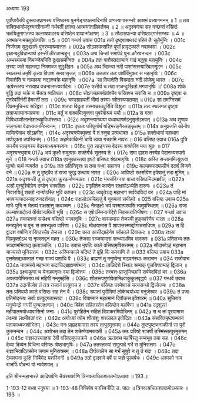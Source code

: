 अध्यायः 193

पूर्वोपायैरपि दुस्त्यजप्राणस्य वसिष्ठस्य पुनर्गङ्गापतनादिनापि प्राणत्यागासम्भवे आश्रमं प्रत्यागमनम् ॥ 1 ॥ तत्र शक्तिभार्यामदृश्यन्तीनाम्नी गर्भवतीं ज्ञात्वा आत्मघातान्निवर्तनम् ॥ 2 ॥ अदृश्यन्त्या सह गच्छन्तं वसिष्ठं भक्षयितुमागतस्य कल्माषपादस्य वसिष्ठेन शापान्मोक्षणम् ॥ 3 ॥ सौदासपत्न्या वसिष्ठाद्गर्भसम्भवः ॥ 4 ॥ अश्मकनामकपुत्रोत्पत्तिः ॥ 5 ॥
001	गन्धर्व उवाच 
001a	ततो दृष्ट्वाश्रमपदं रहितं तैः सुतैर्मुनिः ।
001c	निर्जगाम सुदुःखार्तः पुनरप्याश्रमात्ततः ॥
002a	सोऽपश्यत्सरितं पूर्णां प्रावृट्काले नवाम्भसा ।
002c	वृक्षान्बहुविधान्पार्थ हरन्तीं तीरजान्बहून् ॥
003a	अथ चिन्तां समापेदे पुनः कौरवनन्दन ।
003c	अम्भस्यस्या निमज्जेयमिति दुःखसमन्वितः ॥
004a	ततः पाशैस्तदात्मानं गाढं बद्ध्वा महामुनिः ।
004c	तस्या जले महानद्या निममज्ज सुदुःखितः ॥
005a	अथ च्छित्त्वा नदी पाशांस्तस्यारिबलसूदन ।
005c	स्थलस्थं तमृषिं कृत्वा विपाशं समवासृजत् ॥
006a	उत्ततार ततः पाशैर्विमुक्तः स महानृषिः ।
006c	विपाशेति च नामास्या नद्याश्चक्रे महानृषिः ॥
007a	`सा विपाशेति विख्याता नदी लोकेषु भारत ।
007c	ऋषेस्तस्य नरव्याघ्र वचनात्सत्यवादिनः ।
007e	उत्तीर्य च तदा राजन्दुःखितो भगवानृषिः ॥'
008a	शोके बुद्धिं तदा चक्रे न चैकत्र व्यतिष्ठत ।
008c	सोऽगच्छत्पर्वतांश्चैव सरितश्च सरांसि च ॥
009a	दृष्ट्वा स पुनरेवर्षिर्नदीं हैमवतीं तदा ।
009c	चण्डग्राहवतीं भीमां तस्याः स्रोतस्यपातयत् ॥
010a	सा तमग्निसमं विप्रमनुचिन्त्य सरिद्वरा ।
010c	शतधा विद्रुता तस्माच्छतद्रुरिति विश्रुता ॥
011a	ततः स्थलगतं दृष्ट्वा तत्राप्यात्मानमात्मना ।
011c	मर्तुं न शक्यमित्युक्त्वा पुवरेवाश्रमं ययौ ॥
012a	स गत्वा विविधाञ्शैलान्देशान्बहुविधांस्तथा ।
012c	अदृशन्त्याख्यया वध्वाथाश्रमेऽनुसृतोऽभवत् ॥
013a	अथ शुश्राव सङ्गत्या वेदाध्ययननिःस्वनम् ।
013c	पृष्ठतः परिपूर्णार्थं षड्भिरङ्गैरलङ्कृतम् ॥
014a	अनुव्रजति कोन्वेष मामित्येवाथ सोऽब्रवीत् ।
014c	अदृश्यन्त्येवमुक्ता वै तं स्नुषा प्रत्यभाषत ॥
015a	शक्तेभार्या महाभाग तपोयुक्ता तपस्विनम् ।
015c	अहमेकाकिनी चापि त्वया गच्छामि नापरः ॥
016	वसिष्ठ उवाच 
016a	पुत्रि कस्यैष साङ्गस्य वेदस्याध्ययनस्वनः ।
016c	पुरा साङ्गस्य वेदस्य शक्तेरिव मया श्रुतः ॥
017	अदृश्यन्त्युवाच 
017a	अयं कुक्षौ समुत्पन्नः शक्तेर्गर्भः सुतस्य ते ।
017c	समा द्वादश तस्येह वेदानभ्यस्यतो मुने ॥
018	गन्धर्व उवाच 
018a	एवमुक्तस्तया हृष्टो वसिष्ठः श्रेष्ठभागृषिः ।
018c	अस्ति सन्तानमित्युक्त्वा मृत्योः पार्थ न्यवर्तत ॥
019a	ततः प्रतिनिवृत्तः स तया वध्वा सहानघ ।
019c	कल्माषपादमासीनं ददर्श विजने वने ॥
020a	स तु दृष्ट्वैव तं राजा क्रुद्ध उत्थाय भारत ।
020c	आविष्टो रक्षसोग्रेण इयेषात्तुं तदा मुनिम् ॥
021a	अदृश्यन्ती तु तं दृष्ट्वा क्रूरकर्माणमग्रतः ।
021c	भयसंविग्नया वाचा वसिष्ठमिदमब्रवीत् ॥
022a	असौ मृत्युरिवोग्रेण दण्डेन भगवन्नितः ।
022c	प्रगृहीतेन काष्ठेन राक्षसोऽभ्येति दारुणः ॥
023a	तं निवारयितुं शक्तो नान्योऽस्ति भुवि कश्चन ।
023c	त्वदृतेऽद्य महाभाग सर्ववेदविदां वर ॥
024a	पाहि मां भगवन्पापादस्माद्दारुणदर्शनात् ।
024c	राक्षसोऽयमिहात्तुं वै नूनमावां समीहते ॥
025	वसिष्ठ उवाच 
025a	माभैः पुत्रि न भेतव्यं राक्षसात्तु कथञ्चन ।
025c	नैतद्रक्षो भयं यस्मात्पश्यसि त्वमुपस्थितम् ॥
026a	राजा कल्माषपादोऽयं वीर्यवान्प्रथितो भुवि ।
026c	स एषोऽस्मिन्वनोद्देशे निवसत्यतिभीषणः ॥
027	गन्धर्व उवाच 
027a	तमापतन्तं सम्प्रेक्ष्य वसिष्ठो भगवानृषिः ।
027c	वारयामास तेजस्वी हुङ्कारेणैव भारत ॥
028a	मन्त्रपूतेन च पुनः स तमभ्युक्ष्य वारिणा ।
028c	मोक्षयामास वै शापात्तस्माद्योगान्नराधिपम् ॥
029a	स हि द्वादश वर्षाणि वासिष्ठस्यैव तेजसा ।
029c	ग्रस्त आसीद्ग्रहेणेव पर्वकाले दिवाकरः ॥
030a	रक्षसा विप्रमुक्तोऽथ स नृपस्तद्वनं महत् ।
030c	तेजसा रञ्जयामास सन्ध्याभ्रमिव भास्करः ॥
031a	प्रतिलभ्य ततः सञ्ज्ञामभिवाद्य कृताञ्जलिः ।
031c	उवाच नृपतिः काले वसिष्ठमृषिसत्तमम् ॥
032a	सौदासोऽहं महाभाग याज्यस्ते मुनिसत्तम ।
032c	अस्मिन्काले यदिष्टं ते ब्रूहि किं करवाणि ते ॥
033	वसिष्ठ उवाच 
033a	वृत्तमेतद्यथाकालं गच्छ राज्यं प्रशाधि वै ।
033c	ब्राह्मणं तु मनुष्येन्द्र माऽवमंस्थाः कदाचन ॥
034	राजोवाच 
034a	नावमंस्ये महाभाग कदाचिद्ब्राह्मणर्षभान् ।
034c	त्वन्निदेशे स्थितः सम्यक् पूजयिष्याम्यहं द्विजान् ॥
035a	इक्ष्वाकूणां च येनाहमनृणः स्यां द्विजोत्तम ।
035c	तत्त्वत्तः प्राप्तुमिच्छामि सर्ववेदविदां वर ॥
036a	अपत्यायेप्सिताय त्वं महिषीं गन्तुमर्हसि ।
036c	शीलरूपगुणोपेतामिक्ष्वाकुकुलवृद्धये ॥
037	गन्धर्व उवाच 
037a	ददानीत्येव तं तत्र राजानं प्रत्युवाच ह ।
037c	वसिष्ठः परमेष्वासं सत्यसन्धो द्विजोत्तमः ॥
038a	ततः प्रतिययौ काले वसिष्ठः सह तेन वै ।
038c	ख्यातां पुरीमिमां लोकेष्वयोध्यां मनुजेश्वर ॥
039a	तं प्रजाः प्रतिमोदन्त्यः सर्वाः प्रत्युद्गतास्तदा ।
039c	विपाप्मानं महात्मानं दिवौकस इवेश्वरम् ॥
040a	सुचिराय मनुष्येन्द्रो नगरीं पुण्यलक्षणाम् ।
040c	विवेश सहितस्तेन वसिष्ठेन महर्षिणा ॥
041a	ददृशुस्तं महीपालमयोध्यावासिनो जनाः ।
041c	पुरोहितेन सहितं दिवाकरमिवोदितम् ॥
042a	स च तां पूरयामास लक्ष्म्या लक्ष्मीवतां वरः ।
042c	अयोध्यां व्योम शीतांशुः शरत्काल इवोदितः ॥
043a	संसक्तिमृष्टपन्थानं पताकाध्वजशोभितम् ।
043c	मनः प्रह्लादयामास तस्य तत्पुरमुत्तमम् ॥
044a	तुष्टपुष्टजनाकीर्णा सा पुरी कुरुनन्दन ।
044c	अशोभत तदा तेन शक्रेणेवामरावती ॥
045a	ततः प्रविष्टे राजर्षौ तस्मिंस्तत्पुरमुत्तमम् ।
045c	राज्ञस्तस्याज्ञया देवी वसिष्ठमुपचक्रमे ॥
046a	ऋतावथ महर्षिस्तु सम्बभूव तया सह ।
046c	देव्या दिव्येन विधिना वसिष्ठः श्रेष्ठभागृषिः ॥
047a	ततस्तस्यां समुत्पन्ने गर्भे स मुनिसत्तमः ।
047c	राज्ञाभिवादितस्तेन जगाम मुनिराश्रमम् ॥
048a	दीर्घकालेन सा गर्भं सुषुवे न तु तं यदा ।
048c	तदा देव्यश्मना कुक्षिं निर्बिभेद यशस्विनी ॥
049a	ततो द्वादशमे वर्षे स जज्ञे पुरषर्षभः ।
049c	अश्मको नाम राजर्षिः पौदन्यं यो न्यवेशयत् ॥ 

इति श्रीमन्महाभारते आदिपर्वणि चैत्ररथपर्वणि त्रिनवत्यधिकशततमोऽध्यायः ॥ 193 ॥

1-193-12 वध्वा स्नुषया ॥ 1-193-48 निष्पिपेष मनस्विनीति ङ. पाठः ॥ त्रिनवत्यधिकशततमोऽध्यायः ॥ 193 ॥
